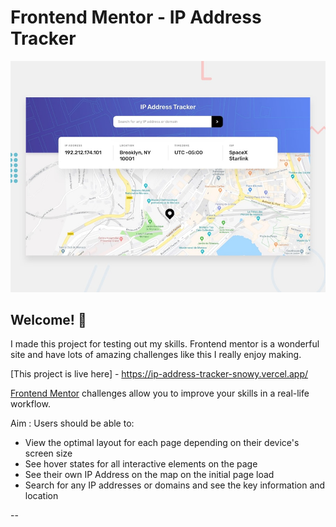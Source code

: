 # Frontend Mentor - IP Address Tracker

![Design preview for the IP Address Tracker coding challenge](./design/desktop-preview.jpg)

## Welcome! 👋

I made this project for testing out my skills. Frontend mentor is a wonderful site and have lots of amazing challenges like this I really enjoy making.

[This project is live here] - https://ip-address-tracker-snowy.vercel.app/

[Frontend Mentor](https://www.frontendmentor.io) challenges allow you to improve your skills in a real-life workflow.

Aim : Users should be able to:

- View the optimal layout for each page depending on their device's screen size
- See hover states for all interactive elements on the page
- See their own IP Address on the map on the initial page load
- Search for any IP addresses or domains and see the key information and location

--
